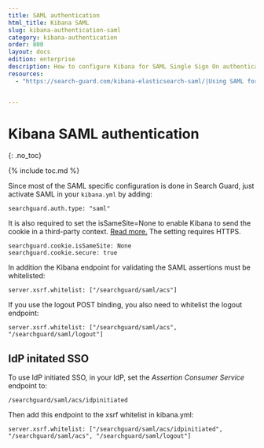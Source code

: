 ```yaml
---
title: SAML authentication
html_title: Kibana SAML
slug: kibana-authentication-saml
category: kibana-authentication
order: 800
layout: docs
edition: enterprise
description: How to configure Kibana for SAML Single Sign On authentication and IdP integrations.
resources:
  - "https://search-guard.com/kibana-elasticsearch-saml/|Using SAML for Kibana Single Sign-On (blogpost)"


---
```

<!---
Copyright 2020 floragunn GmbH
-->

# Kibana SAML authentication
{: .no_toc}

{% include toc.md %}

Since most of the SAML specific configuration is done in Search Guard, just activate SAML in your `kibana.yml` by adding:

```
searchguard.auth.type: "saml"
```

It is also required to set the isSameSite=None to enable Kibana to send the cookie in a third-party context. [Read more.](https://docs.search-guard.com/latest/kibana-in-iframe)
The setting requires HTTPS.
```
searchguard.cookie.isSameSite: None
searchguard.cookie.secure: true
```

In addition the Kibana endpoint for validating the SAML assertions must be whitelisted:

```
server.xsrf.whitelist: ["/searchguard/saml/acs"]
```

If you use the logout POST binding, you also need to whitelist the logout endpoint:

```
server.xsrf.whitelist: ["/searchguard/saml/acs", "/searchguard/saml/logout"]
```

## IdP initated SSO

To use IdP initiated SSO, in your IdP, set the *Assertion Consumer Service* endpoint to:

```
/searchguard/saml/acs/idpinitiated
```

Then add this endpoint to the xsrf whitelist in kibana.yml:

```
server.xsrf.whitelist: ["/searchguard/saml/acs/idpinitiated", "/searchguard/saml/acs", "/searchguard/saml/logout"]
```
